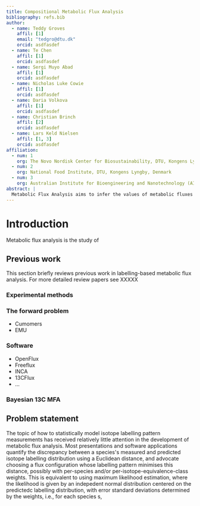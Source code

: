 ```yaml
---
title: Compositional Metabolic Flux Analysis
bibliography: refs.bib
author:
  - name: Teddy Groves
    affil: [1]
    email: "tedgro@dtu.dk"
    orcid: asdfasdef
  - name: Te Chen
    affil: [1]
    orcid: asdfasdef
  - name: Sergi Muyo Abad
    affil: [1]
    orcid: asdfasdef
  - name: Nicholas Luke Cowie
    affil: [1]
    orcid: asdfasdef
  - name: Daria Volkova
    affil: [1]
    orcid: asdfasdef
  - name: Christian Brinch
    affil: [2]
    orcid: asdfasdef
  - name: Lars Keld Nielsen
    affil: [1, 3]
    orcid: asdfasdef
affiliation:
  - num: 1
    org: The Novo Nordisk Center for Biosustainability, DTU, Kongens Lyngby, Denmark
  - num: 2
    org: National Food Institute, DTU, Kongens Lyngby, Denmark
  - num: 3
    org: Australian Institute for Bioengineering and Nanotechnology (AIBN), The University of Queensland, St Lucia 4067, Australia
abstract: |
  Metabolic Flux Analysis aims to infer the values of metabolic fluxes from measurements of isotope labelling distributions. Since these distributions are positive, sum-constrained and relatively low-dimensional, we argue that they should be analysed using specialised methods that target compositional data. We illustrate our argument using a simple pedagogical example, then show how compositional analysis leads to improved results on a typical dataset.
---
```


<!-- email: "techen@dtu.dk" -->
<!-- email: "lakeni@dtu.dk" -->
<!-- email: "nicow@dtu.dk" -->
<!-- email: "dariav@dtu.dk" -->
<!-- email: "cbri@dtu.dk" -->

# Introduction

Metabolic flux analysis is the study of

## Previous work

This section briefly reviews previous work in labelling-based metabolic flux analysis. For more detailed review papers see XXXXX

### Experimental methods
### The forward problem
- Cumomers
- EMU

### Software
- OpenFlux
- Freeflux
- INCA
- 13CFlux
- ...

### Bayesian 13C MFA

## Problem statement

The topic of how to statistically model isotope labelling pattern measurements has received relatively little attention in the development of metabolic flux analysis. Most presentations and software applications quantify the discrepancy between a species's measured and predicted isotope labelling distribution using a Euclidean distance, and advocate choosing a flux configuration whose labelling pattern minimises this distance, possibly with per-species and/or per-isotope-equivalence-class weights. This is equivalent to using maximum likelihood estimation, where the likelihood is given by an indepedent normal distribution centered on the predictedc labelling distribution, with error standard deviations determined by the weights, i.e., for each species s,

<!-- $$ -->
<!-- y_s \sim N(\hat{y_s}, \sigma_s) -->
<!-- $$ -->

<!-- where $y_s$ is the observed labelling distribution for species $s$, $\hat{y_s}$ is the predicted labelling distribution and $sigma_s$ is a vector of standard deviations. -->

<!-- There are two key reasons why this approach is flawed in the case where $y_s$ and $\hat{y_s}$ are compositions. First, the Euclidean distance is inappropriate for measuring discrepancies between compositions. Second, the use of an independent error model neglects the fact that composition components are intrinsically correlated. This issue is especially pronounced in the case where there are relatively few composition components. -->



